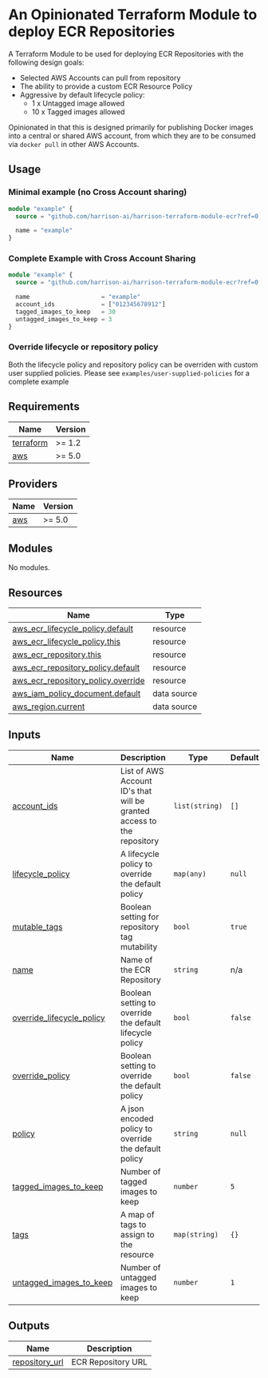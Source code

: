 # An Opinionated Terraform Module to deploy ECR Repositories

A Terraform Module to be used for deploying ECR Repositories with the following design goals:

- Selected AWS Accounts can pull from repository
- The ability to provide a custom ECR Resource Policy
- Aggressive by default lifecycle policy:
    - 1 x Untagged image allowed
    - 10 x Tagged images allowed

Opinionated in that this is designed primarily for publishing Docker images into a central or shared AWS account, from which they are to be consumed via `docker pull` in other AWS Accounts.

## Usage

### Minimal example (no Cross Account sharing)

```terraform
module "example" {
  source = "github.com/harrison-ai/harrison-terraform-module-ecr?ref=0.1.3"

  name = "example"
}
```

### Complete Example with Cross Account Sharing

```terraform
module "example" {
  source = "github.com/harrison-ai/harrison-terraform-module-ecr?ref=0.1.3"

  name                    = "example"
  account_ids             = ["012345678912"]
  tagged_images_to_keep   = 30
  untagged_images_to_keep = 3
}
```

### Override lifecycle or repository policy

Both the lifecycle policy and repository policy can be overriden with custom user supplied policies.  Please see `examples/user-supplied-policies` for a complete example


<!-- BEGINNING OF PRE-COMMIT-TERRAFORM DOCS HOOK -->
## Requirements

| Name | Version |
|------|---------|
| <a name="requirement_terraform"></a> [terraform](#requirement\_terraform) | >= 1.2 |
| <a name="requirement_aws"></a> [aws](#requirement\_aws) | >= 5.0 |

## Providers

| Name | Version |
|------|---------|
| <a name="provider_aws"></a> [aws](#provider\_aws) | >= 5.0 |

## Modules

No modules.

## Resources

| Name | Type |
|------|------|
| [aws_ecr_lifecycle_policy.default](https://registry.terraform.io/providers/hashicorp/aws/latest/docs/resources/ecr_lifecycle_policy) | resource |
| [aws_ecr_lifecycle_policy.this](https://registry.terraform.io/providers/hashicorp/aws/latest/docs/resources/ecr_lifecycle_policy) | resource |
| [aws_ecr_repository.this](https://registry.terraform.io/providers/hashicorp/aws/latest/docs/resources/ecr_repository) | resource |
| [aws_ecr_repository_policy.default](https://registry.terraform.io/providers/hashicorp/aws/latest/docs/resources/ecr_repository_policy) | resource |
| [aws_ecr_repository_policy.override](https://registry.terraform.io/providers/hashicorp/aws/latest/docs/resources/ecr_repository_policy) | resource |
| [aws_iam_policy_document.default](https://registry.terraform.io/providers/hashicorp/aws/latest/docs/data-sources/iam_policy_document) | data source |
| [aws_region.current](https://registry.terraform.io/providers/hashicorp/aws/latest/docs/data-sources/region) | data source |

## Inputs

| Name | Description | Type | Default | Required |
|------|-------------|------|---------|:--------:|
| <a name="input_account_ids"></a> [account\_ids](#input\_account\_ids) | List of AWS Account ID's that will be granted access to the repository | `list(string)` | `[]` | no |
| <a name="input_lifecycle_policy"></a> [lifecycle\_policy](#input\_lifecycle\_policy) | A lifecycle policy to override the default policy | `map(any)` | `null` | no |
| <a name="input_mutable_tags"></a> [mutable\_tags](#input\_mutable\_tags) | Boolean setting for repository tag mutability | `bool` | `true` | no |
| <a name="input_name"></a> [name](#input\_name) | Name of the ECR Repository | `string` | n/a | yes |
| <a name="input_override_lifecycle_policy"></a> [override\_lifecycle\_policy](#input\_override\_lifecycle\_policy) | Boolean setting to override the default lifecycle policy | `bool` | `false` | no |
| <a name="input_override_policy"></a> [override\_policy](#input\_override\_policy) | Boolean setting to override the default policy | `bool` | `false` | no |
| <a name="input_policy"></a> [policy](#input\_policy) | A json encoded policy to override the default policy | `string` | `null` | no |
| <a name="input_tagged_images_to_keep"></a> [tagged\_images\_to\_keep](#input\_tagged\_images\_to\_keep) | Number of tagged images to keep | `number` | `5` | no |
| <a name="input_tags"></a> [tags](#input\_tags) | A map of tags to assign to the resource | `map(string)` | `{}` | no |
| <a name="input_untagged_images_to_keep"></a> [untagged\_images\_to\_keep](#input\_untagged\_images\_to\_keep) | Number of untagged images to keep | `number` | `1` | no |

## Outputs

| Name | Description |
|------|-------------|
| <a name="output_repository_url"></a> [repository\_url](#output\_repository\_url) | ECR Repository URL |

<!-- END OF PRE-COMMIT-TERRAFORM DOCS HOOK -->
